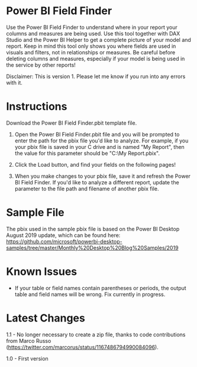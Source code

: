 # Power BI Field Finder

Use the Power BI Field Finder to understand where in your report your columns and measures are being used.  Use this tool together with DAX Studio and the Power BI Helper to get a complete picture of your model and report.  Keep in mind this tool only shows you where fields are used in visuals and filters, not in relationships or measures.  Be careful before deleting columns and measures, especially if your model is being used in the service by other reports!

Disclaimer:  This is version 1.  Please let me know if you run into any errors with it.

# Instructions
Download the Power BI Field Finder.pbit template file.  

1.  Open the Power BI Field Finder.pbit file and you will be prompted to enter the path for the pbix file you'd like to analyze.  For example, if you your pbix file is saved in your C drive and is named "My Report", then the value for this parameter should be "C:\My Report.pbix".

2.  Click the Load button, and find your fields on the following pages!

3.  When you make changes to your pbix file, save it and refresh the Power BI Field Finder.  If you'd like to analyze a different report, update the parameter to the file path and filename of another pbix file.

# Sample File
The pbix used in the sample pbix file is based on the Power BI Desktop August 2019 update, which can be found here: https://github.com/microsoft/powerbi-desktop-samples/tree/master/Monthly%20Desktop%20Blog%20Samples/2019

# Known Issues
- If your table or field names contain parentheses or periods, the output table and field names will be wrong.  Fix currently in progress.

# Latest Changes
1.1 - No longer necessary to create a zip file, thanks to code contributions from Marco Russo (https://twitter.com/marcorus/status/1167486794990084096).

1.0 - First version

